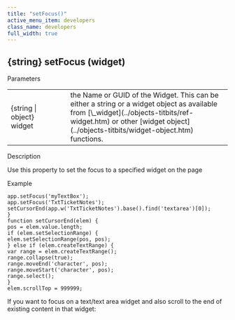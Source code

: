 ```yaml
---
title: "setFocus()"
active_menu_item: developers
class_name: developers
full_width: true
---
```



## {string} setFocus (widget)

Parameters

<table>
<tr>
<td width="158">
{string | object} widget

</td>
<td width="20">
</td>
<td width="702">
the Name or GUID of the Widget. This can be either a string or a widget object as available from [\_widget](../objects-titbits/ref-widget.htm) or other [widget object](../objects-titbits/widget-object.htm) functions.

</td>
</tr>
</table>

Description

Use this property to set the focus to a specified widget on the page

Example

    app.setFocus('myTextBox');
    app.setFocus('TxtTicketNotes');
    setCursorEnd(app.w('TxtTicketNotes').base().find('textarea')[0]);
    }
    function setCursorEnd(elem) {
    pos = elem.value.length;
    if (elem.setSelectionRange) {
    elem.setSelectionRange(pos, pos);
    } else if (elem.createTextRange) {
    var range = elem.createTextRange();
    range.collapse(true);
    range.moveEnd('character', pos);
    range.moveStart('character', pos);
    range.select();
    }
    elem.scrollTop = 999999;
   

If you want to focus on a text/text area widget and also scroll to the end of existing content in that widget:

